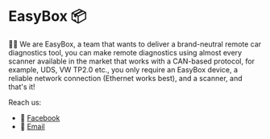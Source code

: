 # EasyBox 📦

🙋‍♀️ We are EasyBox, a team that wants to deliver a brand-neutral remote car diagnostics tool, you can make remote diagnostics using almost every scanner
available in the market that works with a CAN-based protocol, for example, UDS, VW TP2.0 etc., you only require an EasyBox device, a 
reliable network connection (Ethernet works best), and a scanner, and that's it!

Reach us:
* 👥 [Facebook](https://www.facebook.com/Easy-Box-462308693939133/)
* 📧 <a href="mailto: support@easyboxcar.com"> Email</a>
